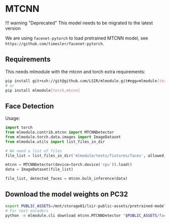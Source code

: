 # MTCNN

!!! warning "Deprecated"
    This model needs to be migrated to the latest version

We are using `facenet-pytorch` to load pretrained MTCNN model, see `https://github.com/timesler/facenet-pytorch`.

## Requirements

This needs mlmodule with the mtcnn and torch extra requirements:

```bash
pip install git+ssh://git@github.com/LSIR/mlmodule.git#egg=mlmodule[torch,mtcnn]
# or
pip install mlmodule[torch,mtcnn]
```


## Face Detection

Usage:

```python
import torch
from mlmodule.contrib.mtcnn import MTCNNDetector
from mlmodule.torch.data.images import ImageDataset
from mlmodule.utils import list_files_in_dir

# We need a list of files
file_list = list_files_in_dir('mlmodule/tests/fixtures/faces', allowed_extensions='jpg')

mtcnn = MTCNNDetector(device=torch.device('cpu')).load()
data = ImageDataset(file_list)

file_list, detected_faces = mtcnn.bulk_inference(data)
```

## Download the model weights on PC32

```bash
export PUBLIC_ASSETS=/mnt/storage01/lsir-public-assets/pretrained-models
# For text encoders
python -m mlmodule.cli download mtcnn.MTCNNDetector "$PUBLIC_ASSETS/face-detection/mtcnn.pt"
```
